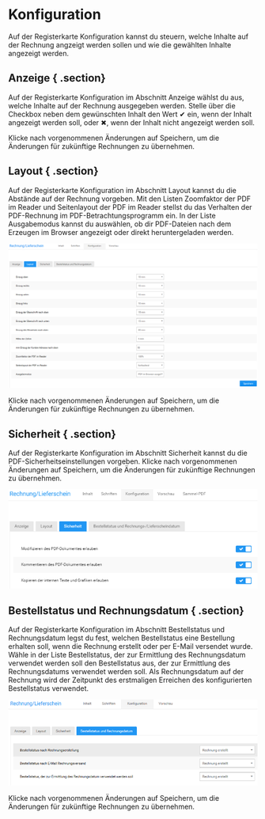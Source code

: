 # Konfiguration 

Auf der Registerkarte Konfiguration kannst du steuern, welche Inhalte auf der Rechnung angzeigt werden sollen und wie die gewählten Inhalte angezeigt werden.

## Anzeige { .section}

Auf der Registerkarte Konfiguration im Abschnitt Anzeige wählst du aus, welche Inhalte auf der Rechnung ausgegeben werden. Stelle über die Checkbox neben dem gewünschten Inhalt den Wert ✔ ein, wenn der Inhalt angezeigt werden soll, oder ✖, wenn der Inhalt nicht angezeigt werden soll.

Klicke nach vorgenommenen Änderungen auf Speichern, um die Änderungen für zukünftige Rechnungen zu übernehmen.

## Layout { .section}

Auf der Registerkarte Konfiguration im Abschnitt Layout kannst du die Abstände auf der Rechnung vorgeben. Mit den Listen Zoomfaktor der PDF im Reader und Seitenlayout der PDF im Reader stellst du das Verhalten der PDF-Rechnung im PDF-Betrachtungsprogramm ein. In der Liste Ausgabemodus kannst du auswählen, ob dir PDF-Dateien nach dem Erzeugen im Browser angezeigt oder direkt heruntergeladen werden.

![](Bilder/Abb195_SeitenabstaendeDerRechnung.png "Seitenabstände der Rechnung")

Klicke nach vorgenommenen Änderungen auf Speichern, um die Änderungen für zukünftige Rechnungen zu übernehmen.

## Sicherheit { .section}

Auf der Registerkarte Konfiguration im Abschnitt Sicherheit kannst du die PDF-Sicherheitseinstellungen vorgeben. Klicke nach vorgenommenen Änderungen auf Speichern, um die Änderungen für zukünftige Rechnungen zu übernehmen.

![](Bilder/Abb340_PDF_Sicherheitseinstellungen.PNG "PDF-Sicherheitseinstellungen")

## Bestellstatus und Rechnungsdatum { .section}

Auf der Registerkarte Konfiguration im Abschnitt Bestellstatus und Rechnungsdatum legst du fest, welchen Bestellstatus eine Bestellung erhalten soll, wenn die Rechnung erstellt oder per E-Mail versendet wurde. Wähle in der Liste Bestellstatus, der zur Ermittlung des Rechnungsdatum verwendet werden soll den Bestellstatus aus, der zur Ermittlung des Rechnungsdatums verwendet werden soll. Als Rechnungsdatum auf der Rechnung wird der Zeitpunkt des erstmaligen Erreichen des konfigurierten Bestellstatus verwendet.

![](Bilder/Abb197_BestellstatusNachRechnungsstellung.png "Bestellstatus nach Rechnungsstellung")

Klicke nach vorgenommenen Änderungen auf Speichern, um die Änderungen für zukünftige Rechnungen zu übernehmen.



